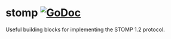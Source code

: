 # stomp [![GoDoc](https://godoc.org/github.com/aj0strow/stomp?status.svg)](https://godoc.org/github.com/aj0strow/stomp)

Useful building blocks for implementing the STOMP 1.2 protocol. 
